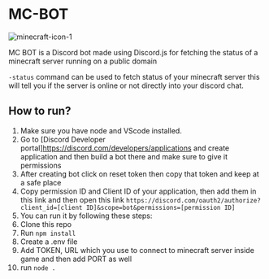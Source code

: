 # MC-BOT
![minecraft-icon-1](https://user-images.githubusercontent.com/89299065/209523257-c6163efb-b64c-4c2a-97b7-1975ad54220b.png)

MC BOT is a Discord bot made using Discord.js for fetching the status of a minecraft server running on a public domain

`-status` command can be used to fetch status of your minecraft server this will tell you if the server is online or not directly into your discord chat.

## How to run?
1. Make sure you have node and VScode installed.
2. Go to [Discord Developer portal]https://discord.com/developers/applications and create application and then build a bot there and make sure to give it permissions 
3. After creating bot click on reset token then copy that token and keep at a safe place
4. Copy permission ID and Client ID of your application, then add them in this link and then open this link `https://discord.com/oauth2/authorize?client_id=[client ID]&scope=bot&permissions=[permission ID]`
5. You can run it by following these steps:
  1. Clone this repo
  2. Run `npm install`
  3. Create a .env file
  4. Add TOKEN, URL which you use to connect to minecraft server inside game and then add PORT as well
  5. run `node .`
